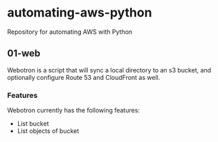 # automating-aws-python
Repository for automating AWS with Python

## 01-web

Webotron is a script that will sync a local directory to an s3 bucket, and optionally configure Route 53 and CloudFront as well.

### Features

Webotron currently has the following features:

- List bucket
- List objects of bucket